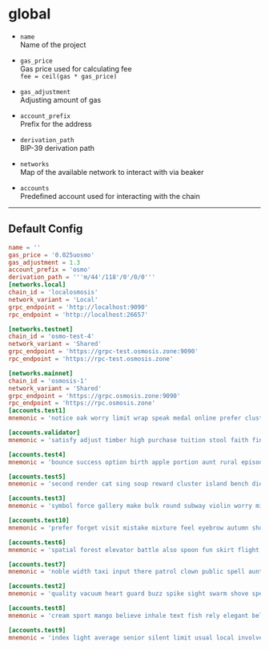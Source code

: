 # global

* `name`  
  Name of the project  
  
  
* `gas_price`  
  Gas price used for calculating fee  
  `fee = ceil(gas * gas_price)`  
  
  
* `gas_adjustment`  
  Adjusting amount of gas  
  
  
* `account_prefix`  
  Prefix for the address  
  
  
* `derivation_path`  
  BIP-39 derivation path  
  
  
* `networks`  
  Map of the available network to interact with via beaker  
  
  
* `accounts`  
  Predefined account used for interacting with the chain  
  
  

---

## Default Config

```toml
name = ''
gas_price = '0.025uosmo'
gas_adjustment = 1.3
account_prefix = 'osmo'
derivation_path = '''m/44'/118'/0'/0/0'''
[networks.local]
chain_id = 'localosmosis'
network_variant = 'Local'
grpc_endpoint = 'http://localhost:9090'
rpc_endpoint = 'http://localhost:26657'

[networks.testnet]
chain_id = 'osmo-test-4'
network_variant = 'Shared'
grpc_endpoint = 'https://grpc-test.osmosis.zone:9090'
rpc_endpoint = 'https://rpc-test.osmosis.zone'

[networks.mainnet]
chain_id = 'osmosis-1'
network_variant = 'Shared'
grpc_endpoint = 'https://grpc.osmosis.zone:9090'
rpc_endpoint = 'https://rpc.osmosis.zone'
[accounts.test1]
mnemonic = 'notice oak worry limit wrap speak medal online prefer cluster roof addict wrist behave treat actual wasp year salad speed social layer crew genius'

[accounts.validator]
mnemonic = 'satisfy adjust timber high purchase tuition stool faith fine install that you unaware feed domain license impose boss human eager hat rent enjoy dawn'

[accounts.test4]
mnemonic = 'bounce success option birth apple portion aunt rural episode solution hockey pencil lend session cause hedgehog slender journey system canvas decorate razor catch empty'

[accounts.test5]
mnemonic = 'second render cat sing soup reward cluster island bench diet lumber grocery repeat balcony perfect diesel stumble piano distance caught occur example ozone loyal'

[accounts.test3]
mnemonic = 'symbol force gallery make bulk round subway violin worry mixture penalty kingdom boring survey tool fringe patrol sausage hard admit remember broken alien absorb'

[accounts.test10]
mnemonic = 'prefer forget visit mistake mixture feel eyebrow autumn shop pair address airport diesel street pass vague innocent poem method awful require hurry unhappy shoulder'

[accounts.test6]
mnemonic = 'spatial forest elevator battle also spoon fun skirt flight initial nasty transfer glory palm drama gossip remove fan joke shove label dune debate quick'

[accounts.test7]
mnemonic = 'noble width taxi input there patrol clown public spell aunt wish punch moment will misery eight excess arena pen turtle minimum grain vague inmate'

[accounts.test2]
mnemonic = 'quality vacuum heart guard buzz spike sight swarm shove special gym robust assume sudden deposit grid alcohol choice devote leader tilt noodle tide penalty'

[accounts.test8]
mnemonic = 'cream sport mango believe inhale text fish rely elegant below earth april wall rug ritual blossom cherry detail length blind digital proof identify ride'

[accounts.test9]
mnemonic = 'index light average senior silent limit usual local involve delay update rack cause inmate wall render magnet common feature laundry exact casual resource hundred'
```